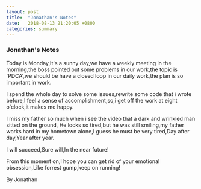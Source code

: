 ```yaml
---
layout: post
title:  "Jonathan's Notes"
date:   2018-08-13 21:20:05 +0800
categories: summary
---
```

### Jonathan's Notes

Today is Monday,It's a sunny day,we have a weekly meeting in the morning,the boss pointed out some problems in our work,the topic is 'PDCA',we should be have a closed loop in our daily work,the plan is so important in work.

I spend the whole day to solve some issues,rewrite some code that i wrote before,I feel a sense of accomplishment,so,i get off the work at eight o'clock,it makes me happy.

I miss my father so much when i see the video that a dark and wrinkled man sitted on the ground, He looks so tired,but he was still smiling,my father works hard in my hometown alone,I guess he must be very tired,Day after day,Year after year.

I will succeed,Sure will,In the near future!

From this moment on,I hope you can get rid of your emotional obsession,Like forrest gump,keep on running!

By Jonathan
